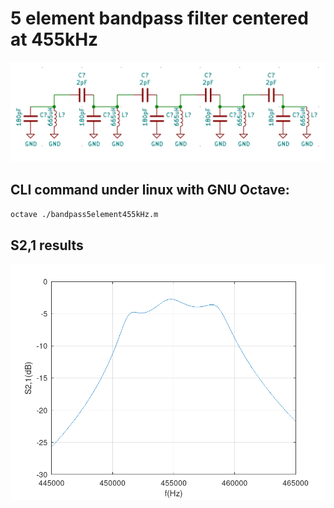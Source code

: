 # 5 element bandpass filter centered at 455kHz

![image circuit](circuit.png)

## CLI command under linux with GNU Octave:
`octave ./bandpass5element455kHz.m`

## S2,1 results

![image s21](s21.png)

